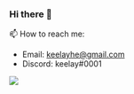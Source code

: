 ### Hi there 👋

📫 How to reach me:
 - Email: keelayhe@gmail.com
 - Discord: keelay#0001

![](https://komarev.com/ghpvc/?username=kyle-he)
